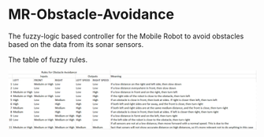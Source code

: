 # MR-Obstacle-Avoidance
The fuzzy-logic based controller for the Mobile Robot to avoid obstacles based on the data from its sonar sensors.

The table of fuzzy rules.

![Alt text](fuzzyRules.png)

